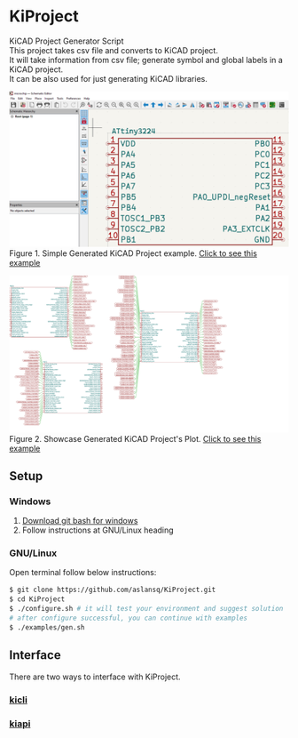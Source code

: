 # KiProject
KiCAD Project Generator Script  
This project takes csv file and converts to KiCAD project.  
It will take information from csv file; generate symbol and global labels in a KiCAD project.  
It can be also used for just generating KiCAD libraries.  
  
![MicrochipProject](./doc/img/schEditMicrochipProject.PNG "MicrochipProject")  
Figure 1. Simple Generated KiCAD Project example. [Click to see this example](./examples/microchip.csv)
  
![ShowcaseProject](./doc/img/showcase.svg "ShowcaseProject")  
Figure 2. Showcase Generated KiCAD Project's Plot. [Click to see this example](./examples/showcase.py)
  
## Setup

### Windows
1. [Download git bash for windows](https://git-scm.com/downloads/win)
2. Follow instructions at GNU/Linux heading

### GNU/Linux  
Open terminal follow below instructions:  
```bash
$ git clone https://github.com/aslansq/KiProject.git
$ cd KiProject
$ ./configure.sh # it will test your environment and suggest solution
# after configure successful, you can continue with examples
$ ./examples/gen.sh
```
  
## Interface
There are two ways to interface with KiProject.  
  
### [kicli](./doc/kicli.md)

### [kiapi](./doc/kiapi.md)

